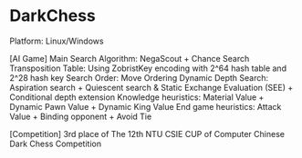 # DarkChess

Platform: Linux/Windows

[AI Game]
Main Search Algorithm: NegaScout + Chance Search
Transposition Table: Using ZobristKey encoding with 2^64 hash table and 2^28 hash key
Search Order: Move Ordering
Dynamic Depth Search: Aspiration search + Quiescent search &
Static Exchange Evaluation (SEE) + Conditional depth extension
Knowledge heuristics: Material Value + Dynamic Pawn Value + Dynamic King Value
End game heuristics: Attack Value + Binding opponent + Avoid Tie

[Competition]
3rd place of The 12th NTU CSIE CUP of Computer Chinese Dark Chess Competition
